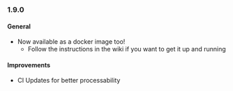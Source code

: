 ### 1.9.0
#### General
- Now available as a docker image too!
  - Follow the instructions in the wiki if you want to get it up and running
 
#### Improvements
- CI Updates for better processability
